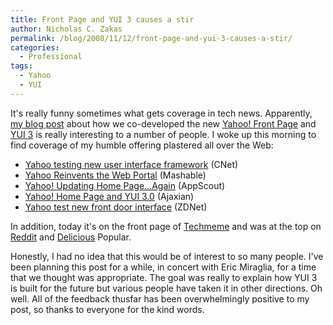 ```yaml
---
title: Front Page and YUI 3 causes a stir
author: Nicholas C. Zakas
permalink: /blog/2008/11/12/front-page-and-yui-3-causes-a-stir/
categories:
  - Professional
tags:
  - Yahoo
  - YUI
---
```

It's really funny sometimes what gets coverage in tech news. Apparently, [my blog post][1] about how we co-developed the new [Yahoo! Front Page][2] and [YUI 3][3] is really interesting to a number of people. I woke up this morning to find coverage of my humble offering plastered all over the Web:

  * [Yahoo testing new user interface framework][4] (CNet)
  * [Yahoo Reinvents the Web Portal][5] (Mashable)
  * [Yahoo! Updating Home Page&#8230;Again][6] (AppScout)
  * [Yahoo! Home Page and YUI 3.0][7] (Ajaxian)
  * [Yahoo test new front door interface][8] (ZDNet)

In addition, today it's on the front page of [Techmeme][9] and was at the top on [Reddit][10] and [Delicious][11] Popular.

Honestly, I had no idea that this would be of interest to so many people. I've been planning this post for a while, in concert with Eric Miraglia, for a time that we thought was appropriate. The goal was really to explain how YUI 3 is built for the future but various people have taken it in other directions. Oh well. All of the feedback thusfar has been overwhelmingly positive to my post, so thanks to everyone for the kind words.

 [1]: http://yuiblog.com/blog/2008/11/11/frontpage-and-yui3/
 [2]: http://www.yahoo.com
 [3]: http://developer.yahoo.com/yui/3/
 [4]: http://news.cnet.com/8301-17939_109-10094826-2.html
 [5]: http://mashable.com/2008/11/12/yahoos-portal/
 [6]: http://www.appscout.com/2008/11/yahoo_updating_home_pageagain.php
 [7]: http://ajaxian.com/archives/yahoo-home-page-and-yui-30
 [8]: http://blogs.zdnet.com/BTL/?p=10810
 [9]: http://www.techmeme.com
 [10]: http://www.reddit.com
 [11]: http://www.delicious.com
